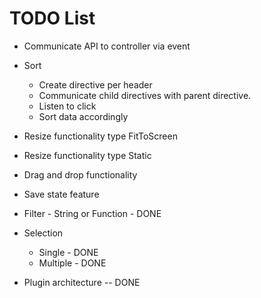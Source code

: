 TODO List
========

- Communicate API to controller via event
- Sort
   - Create directive per header
   - Communicate child directives with parent directive.
   - Listen to click
   - Sort data accordingly
- Resize functionality type FitToScreen
- Resize functionality type Static
- Drag and drop functionality
- Save state feature


- Filter - String or Function - DONE
- Selection
    - Single - DONE
    - Multiple - DONE
- Plugin architecture -- DONE
